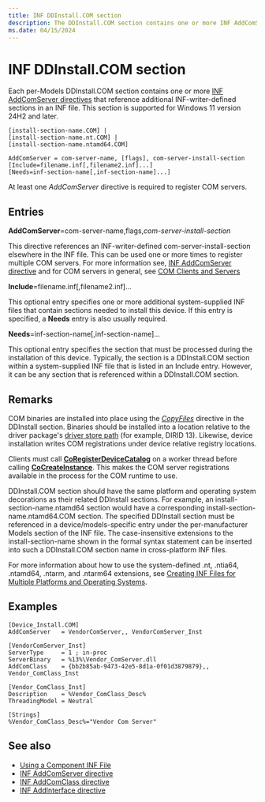 ```yaml
---
title: INF DDInstall.COM section
description: The DDInstall.COM section contains one or more INF AddComServer directives that reference additional INF-writer-defined sections in an INF file.
ms.date: 04/15/2024
---
```


# INF DDInstall.COM section

Each per-Models DDInstall.COM section contains one or more [INF AddComServer directives](inf-addcomserver-directive.md) that reference additional INF-writer-defined sections in an INF file. This section is supported for Windows 11 version 24H2 and later.

```inf
[install-section-name.COM] |
[install-section-name.nt.COM] |
[install-section-name.ntamd64.COM]

AddComServer = com-server-name, [flags], com-server-install-section
[Include=filename.inf[,filename2.inf]...]
[Needs=inf-section-name[,inf-section-name]...]
```

At least one *AddComServer* directive is required to register COM servers.

## Entries

**AddComServer**=com-server-name,flags,*com-server-install-section*

This directive references an INF-writer-defined com-server-install-section elsewhere in the INF file. This can be used one or more times to register multiple COM servers. For more information see, [INF AddComServer directive](inf-addcomserver-directive.md) and for COM servers in general, see [COM Clients and Servers](/windows/win32/com/com-clients-and-servers)

**Include**=filename.inf[,filename2.inf]...

This optional entry specifies one or more additional system-supplied INF files that contain sections needed to install this device. If this entry is specified, a **Needs** entry is also usually required.

**Needs**=inf-section-name[,inf-section-name]...

This optional entry specifies the section that must be processed during the installation of this device. Typically, the section is a DDInstall.COM section within a system-supplied INF file that is listed in an Include entry. However, it can be any section that is referenced within a DDInstall.COM section.

## Remarks

COM binaries are installed into place using the *[CopyFiles](inf-copyfiles-directive.md)* directive in the DDInstall section. Binaries should be installed into a location relative to the driver package's [driver store path](../develop/run-from-driver-store.md) (for example, DIRID 13). Likewise, device installation writes COM registrations under device relative registry locations.

Clients must call **[CoRegisterDeviceCatalog](/windows/win32/api/combaseapi/nf-combaseapi-coregisterdevicecatalog)** on a worker thread before calling **[CoCreateInstance](/windows/win32/api/combaseapi/nf-combaseapi-cocreateinstance)**. This makes the COM server registrations available in the process for the COM runtime to use.

DDInstall.COM section should have the same platform and operating system decorations as their related DDInstall sections. For example, an install-section-name.ntamd64 section would have a corresponding install-section-name.ntamd64.COM section. The specified DDInstall section must be referenced in a device/models-specific entry under the per-manufacturer Models section of the INF file. The case-insensitive extensions to the install-section-name shown in the formal syntax statement can be inserted into such a DDInstall.COM section name in cross-platform INF files.

For more information about how to use the system-defined .nt, .ntia64, .ntamd64, .ntarm, and .ntarm64 extensions, see [Creating INF Files for Multiple Platforms and Operating Systems](creating-inf-files-for-multiple-platforms-and-operating-systems.md).

## Examples

```inf
[Device_Install.COM]
AddComServer   = VendorComServer,, VendorComServer_Inst

[VendorComServer_Inst]
ServerType     = 1 ; in-proc
ServerBinary   = %13%\Vendor_ComServer.dll
AddComClass    = {bb2b85ab-9473-42e5-8d1a-0f01d3879879},, Vendor_ComClass_Inst

[Vendor_ComClass_Inst]
Description    = %Vendor_ComClass_Desc%
ThreadingModel = Neutral

[Strings]
%Vendor_ComClass_Desc%="Vendor Com Server"
```

## See also

- [Using a Component INF File](using-a-component-inf-file.md)
- [INF AddComServer directive](inf-addcomserver-directive.md)
- [INF AddComClass directive](inf-addcomclass-directive.md)
- [INF AddInterface directive](inf-addinterface-directive.md)
